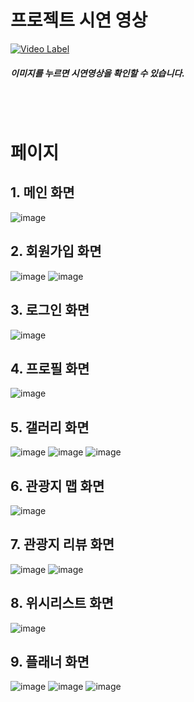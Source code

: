 # 프로젝트 시연 영상

[![Video Label](https://github.com/sptrip11/.github/blob/62170e9374f78538f60cffdfd4e28af48a256f03/img/logo.png)](https://youtu.be/goqDd9qRB5k)

##### 이미지를 누르면 시연영상을 확인할 수 있습니다.

<br><br>

# 페이지

## 1. 메인 화면
<img src="https://github.com/sptrip11/.github/blob/42c22ac06e14dc7c679bca68d66dd8dce6ea116c/img/main.png" alt="image" style="max-width: 100%;">

## 2. 회원가입 화면
<img src="https://github.com/sptrip11/.github/blob/42c22ac06e14dc7c679bca68d66dd8dce6ea116c/img/sign_up_1.png" alt="image" style="max-width: 100%;">
<img src="https://github.com/sptrip11/.github/blob/42c22ac06e14dc7c679bca68d66dd8dce6ea116c/img/sign_up_2.png" alt="image" style="max-width: 100%;">

## 3. 로그인 화면
<img src="https://github.com/sptrip11/.github/blob/42c22ac06e14dc7c679bca68d66dd8dce6ea116c/img/login.png" alt="image" style="max-width: 100%;">

## 4. 프로필 화면
<img src="https://github.com/sptrip11/.github/blob/42c22ac06e14dc7c679bca68d66dd8dce6ea116c/img/user.png" alt="image" style="max-width: 100%;">

## 5. 갤러리 화면
<img src="https://github.com/sptrip11/.github/blob/42c22ac06e14dc7c679bca68d66dd8dce6ea116c/img/boardList.png" alt="image" style="max-width: 100%;">
<img src="https://github.com/sptrip11/.github/blob/42c22ac06e14dc7c679bca68d66dd8dce6ea116c/img/boardInsert.png" alt="image" style="max-width: 100%;">
<img src="https://github.com/sptrip11/.github/blob/42c22ac06e14dc7c679bca68d66dd8dce6ea116c/img/board_comment.png" alt="image" style="max-width: 100%;">

## 6. 관광지 맵 화면
<img src="https://github.com/sptrip11/.github/blob/42c22ac06e14dc7c679bca68d66dd8dce6ea116c/img/map.png" alt="image" style="max-width: 100%;">

## 7. 관광지 리뷰 화면
<img src="https://github.com/sptrip11/.github/blob/42c22ac06e14dc7c679bca68d66dd8dce6ea116c/img/attraction.png" alt="image" style="max-width: 100%;">
<img src="https://github.com/sptrip11/.github/blob/42c22ac06e14dc7c679bca68d66dd8dce6ea116c/img/attraction_comment.png" alt="image" style="max-width: 100%;">

## 8. 위시리스트 화면
<img src="https://github.com/sptrip11/.github/blob/42c22ac06e14dc7c679bca68d66dd8dce6ea116c/img/wishList.png" alt="image" style="max-width: 100%;">

## 9. 플래너 화면
<img src="https://github.com/sptrip11/.github/blob/42c22ac06e14dc7c679bca68d66dd8dce6ea116c/img/planner_1.png" alt="image" style="max-width: 100%;">
<img src="https://github.com/sptrip11/.github/blob/42c22ac06e14dc7c679bca68d66dd8dce6ea116c/img/planner_2.png" alt="image" style="max-width: 100%;">
<img src="https://github.com/sptrip11/.github/blob/42c22ac06e14dc7c679bca68d66dd8dce6ea116c/img/planner_3.png" alt="image" style="max-width: 100%;">
